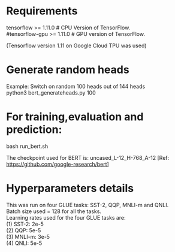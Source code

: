# Requirements
tensorflow >= 1.11.0   # CPU Version of TensorFlow.<br>
#tensorflow-gpu  >= 1.11.0  # GPU version of TensorFlow.<br>

(Tensorflow version 1.11 on Google Cloud TPU was used) <br>

# Generate random heads
Example: Switch on random 100 heads out of 144 heads <br>
python3 bert_generateheads.py 100 <br>

# For training,evaluation and prediction:
bash run_bert.sh <br>

The checkpoint used for BERT is: uncased_L-12_H-768_A-12 [Ref: <a href="https://github.com/google-research/bert">https://github.com/google-research/bert</a>]

# Hyperparameters details
This was run on four GLUE tasks: SST-2, QQP, MNLI-m and QNLI. <br>
Batch size used = 128 for all the tasks. <br>
Learning rates used for the four GLUE tasks are: <br>
(1) SST-2: 2e-5 <br>
(2) QQP: 5e-5 <br>
(3) MNLI-m: 3e-5 <br>
(4) QNLI: 5e-5 <br>
